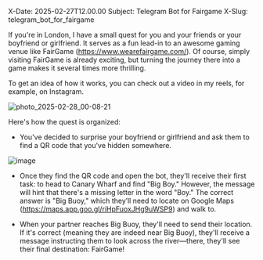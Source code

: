 X-Date: 2025-02-27T12.00.00
Subject: Telegram Bot for Fairgame
X-Slug: telegram_bot_for_fairgame

If you're in London, I have a small quest for you and your friends or your boyfriend or girlfriend. It serves as a fun lead-in to an awesome gaming venue like FairGame (https://www.wearefairgame.com/). Of course, simply visiting FairGame is already exciting, but turning the journey there into a game makes it several times more thrilling.

To get an idea of how it works, you can check out a video in my reels, for example, on Instagram.

![photo_2025-02-28_00-08-21](https://github.com/user-attachments/assets/9072f5f2-44c5-45fd-869a-ff05868e61e4)

Here's how the quest is organized:

 - You've decided to surprise your boyfriend or girlfriend and ask them to find a QR code that you've hidden somewhere.

![image](https://github.com/user-attachments/assets/2d786b65-edfd-4bac-ad20-9f8d372247df)

 - Once they find the QR code and open the bot, they'll receive their first task: to head to Canary Wharf and find "Big Boy." However, the message will hint that there's a missing letter in the word "Boy." The correct answer is "Big Buoy," which they’ll need to locate on Google Maps (https://maps.app.goo.gl/riHpFuoxJHg9uWSP9) and walk to.

 - When your partner reaches Big Buoy, they'll need to send their location. If it's correct (meaning they are indeed near Big Buoy), they'll receive a message instructing them to look across the river—there, they'll see their final destination: FairGame!








